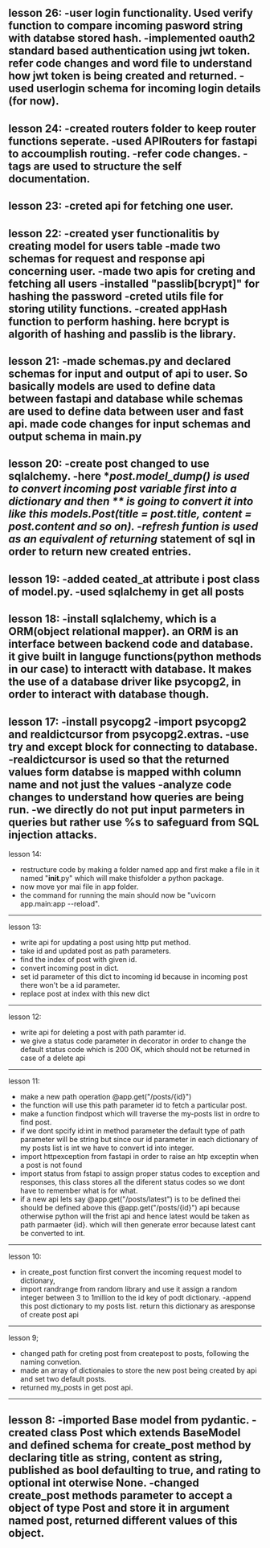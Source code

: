 lesson 26:
-user login functionality. Used verify function to compare incoming pasword string with databse stored hash.
-implemented oauth2 standard based authentication using jwt token. refer code changes and word file to understand how jwt token is being created and returned.
-used userlogin schema for incoming login details (for now).
---------------------------------------------------------------------------------------------------------

lesson 24:
-created routers folder to keep router functions seperate.
-used APIRouters for fastapi to accoumplish routing.
-refer code changes.
-tags are used to structure the self documentation.
---------------------------------------------------------------------------------------------------------

lesson 23:
-creted api for fetching one user.
---------------------------------------------------------------------------------------------------------

lesson 22:
-created yser functionalitis by creating model for users table
-made two schemas for request and response api concerning user.
-made two apis for creting and fetching all users
-installed "passlib[bcrypt]" for hashing the password
-creted utils file for storing utility functions.
-created appHash function to perform hashing. here bcrypt is algorith of hashing and passlib is the library.
---------------------------------------------------------------------------------------------------------

lesson 21:
-made schemas.py and declared schemas for input and output of api to user. So basically models are used to define data between fastapi and database while schemas are used to define data between user and fast api.
made code changes for input schemas and output schema in main.py
---------------------------------------------------------------------------------------------------------

lesson 20:
-create post changed to use sqlalchemy. 
-here **post.model_dump() is used to convert incoming post variable first into a dictionary and then ** is going to convert it into like this models.Post(title = post.title, content = post.content and so on).
-refresh funtion is used as an equivalent of returning* statement of sql in order to return new created entries.
---------------------------------------------------------------------------------------------------------

lesson 19:
-added ceated_at attribute i post class of model.py.
-used sqlalchemy in get all posts
---------------------------------------------------------------------------------------------------------

lesson 18:
-install sqlalchemy, which is a ORM(object relational mapper). an ORM is an interface between backend code and database. it give built in languge functions(python methods in our case) to interactt with database. It makes the use of a database driver like psycopg2, in order to interact with database though.
---------------------------------------------------------------------------------------------------------

lesson 17:
-install psycopg2
-import psycopg2 and realdictcursor from psycopg2.extras.
-use try and except block for connecting to database.
-realdictcursor is used so that the returned values form databse is mapped withh column name and not
just the values
-analyze code changes to understand how queries are being run.
-we directly do not put input parmeters in queries but rather use %s to safeguard from SQL injection attacks.
---------------------------------------------------------------------------------------------------------

lesson 14:
- restructure code by making a folder named app and first make a file in it named "__init__.py" which will make thisfolder a python package.
- now move yor mai file in app folder.
- the command for running the main should now be "uvicorn app.main:app --reload".
---------------------------------------------------------------------------------------------------------

lesson 13:
- write api for updating a post using http put method.
- take id and updated post as path parameters.
- find the index of post with given id.
- convert incoming post in dict.
- set id parameter of this dict to incoming id because in incoming post there won't be a id parameter.
- replace post at index with this new dict
---------------------------------------------------------------------------------------------------------

lesson 12:
- write api for deleting a post with path paramter id.
- we give a status code parameter in decorator in order to change the default status code which is 200 OK, which should not be returned in case of a delete api
---------------------------------------------------------------------------------------------------------

lesson 11:
- make a new path operation @app.get("/posts/{id}")
- the function will use this path parameter id to fetch a particular post.
- make a function findpost which will traverse the my-posts list in ordre to find post.
- if we dont spcify id:int in method parameter the default  type of path parameter will be string but since our id parameter in each dictionary of my posts list is int we have to convert id  into integer.
- import httpexception from fastapi in order to raise an htp exceptin when a post is not found
- import status from fstapi to assign proper status codes to exception and  responses, this class stores all the diferent status codes so we dont have to remember what is for what.
- if a new api lets say @app.get("/posts/latest") is to be defined thei should be defined above this @app.get("/posts/{id}") api because otherwise python will the frist api and hence latest would be taken as path parmaeter {id}. which will then generate error because latest cant be converted to int.
---------------------------------------------------------------------------------------------------------

lesson 10:
 - in create_post function first convert the incoming request model to dictionary,
 - import randrange from random library and use it assign a random integer between 3 to 1million to the id key of podt dictionary.
 -append this post dictionary to my posts list.
 return this dictionary as aresponse of create post api
---------------------------------------------------------------------------------------------------------

lesson 9;
 - changed path for creting post from createpost to posts, following the naming convetion.
 - made an array of dictionaies to store the new post being created by api and set two default posts.
 - returned my_posts in get post api.
--------------------------------------------------------------------------------------------------------

lesson 8:
 -imported Base model from pydantic.
 -created class Post which extends BaseModel and defined schema for create_post method by declaring title as string, content as string, published as bool defaulting to true, and rating to optional int oterwise None.
 -changed create_post methods parameter to accept a object of type Post and store it in argument named post, returned different values of this object.
---------------------------------------------------------------------------------------------------------